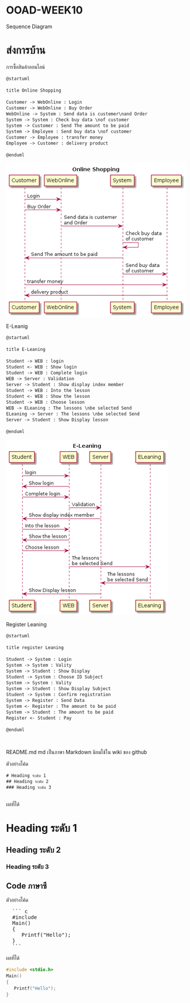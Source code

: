 # OOAD-WEEK10
Sequence Diagram

# ส่งการบ้าน 

 การซื้อสินค้าออนไลน์
 
 ```
 @startuml

title Online Shopping

Customer -> WebOnline : Login
Customer -> WebOnline : Buy Order
WebOnline -> System : Send data is custemer\nand Order
System -> System : Check buy data \nof customer
System -> Customer : Send The amount to be paid
System -> Employee : Send buy data \nof customer
Customer -> Employee : transfer money
Employee -> Customer : delivery product

@enduml
 ```
 
 ![](https://github.com/fernkamon/OOAD-WEEK10/blob/master/img%20ooad%20week10/Online%20Shopping.png)

  E-Leanig
  
   ```
@startuml

title E-Leaning 

Student -> WEB : login
Student <- WEB : Show login
Student -> WEB : Complete login
WEB -> Server : Validation
Server -> Student : Show display index member
Student -> WEB : Into the lesson
Student <- WEB : Show the lesson
Student -> WEB : Choose lesson
WEB -> ELeaning : The lessons \nbe selected Send 
ELeaning -> Server : The lessons \nbe selected Send
Server -> Student : Show Display lesson

@enduml
 ```
 
 ![](https://github.com/fernkamon/OOAD-WEEK10/blob/master/img%2520ooad%2520week10/E-Leanig.png)
 
 Register Leaning
 
  ```
 @startuml

title register Leaning

Student -> System : Login
System -> System : Vality
System -> Student : Show Display
Student -> System : Choose ID Subject
System -> System : Vality
System -> Student : Show Display Subject
Student -> System : Confirm registration
System -> Register : Send Data
System <- Register : The amount to be paid
System -> Student : The amount to be paid
Register <- Student : Pay

@enduml
 ```
 
 ![]()
  
README.md 
md เป็นภาษา Markdown นิยมใช้ใน wiki ของ github 

ตัวอย่างโค้ด
```
# Heading ระดับ 1 
## Heading ระดับ 2
### Heading ระดับ 3
 
```

ผลที่ได้
# Heading ระดับ 1 
## Heading ระดับ 2
### Heading ระดับ 3


## Code ภาษาซี

ตัวอย่างโค้ด
<pre>
  ``` c
  #include <stdio.h>
  Main()
  {
     Printf("Hello");
  }
  ```
</pre> 
ผลที่ได้
  ``` c
  #include <stdio.h>
  Main()
  {
     Printf("Hello");
  }
  ```
 
